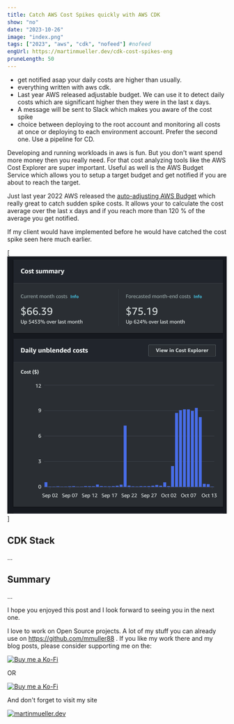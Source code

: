```yaml
---
title: Catch AWS Cost Spikes quickly with AWS CDK
show: "no"
date: "2023-10-26"
image: "index.png"  
tags: ["2023", "aws", "cdk", "nofeed"] #nofeed
engUrl: https://martinmueller.dev/cdk-cost-spikes-eng
pruneLength: 50
---
```


* get notified asap your daily costs are higher than usually.
* everything written with aws cdk.
* Last year AWS released adjustable budget. We can use it to detect daily costs which are significant higher then they were in the last x days.
* A message will be sent to Slack which makes you aware of the cost spike
* choice between deploying to the root account and monitoring all costs at once or deploying to each environment account. Prefer the second one. Use a pipeline for CD.

Developing and running workloads in aws is fun. But you don't want spend more money then you really need. For that cost analyzing tools like the AWS Cost Explorer are super important. Useful as well is the AWS Budget Service which allows you to setup a target budget and get notified if you are about to reach the target.

Just last year 2022 AWS released the [auto-adjusting AWS Budget](https://aws.amazon.com/about-aws/whats-new/2022/02/auto-adjusting-budgets/) which really great to catch sudden spike costs. It allows your to calculate the cost average over the last x days and if you reach more than 120 % of the average you get notified.

If my client would have implemented before he would have catched the cost spike seen here much earlier.

[![cost-spikes](https://raw.githubusercontent.com/mmuller88/mmblog/master/content/cdk-cost-spikes/spike-costs.png)]

## CDK Stack

...


## Summary

...

I hope you enjoyed this post and I look forward to seeing you in the next one.

I love to work on Open Source projects. A lot of my stuff you can already use on <https://github.com/mmuller88> . If you like my work there and my blog posts, please consider supporting me on the:

[![Buy me a Ko-Fi](https://storage.ko-fi.com/cdn/useruploads/png_d554a01f-60f0-4969-94d1-7b69f3e28c2fcover.jpg?v=69a332f2-b808-4369-8ba3-dae0d1100dd4)](https://ko-fi.com/T6T1BR59W)

OR

[![Buy me a Ko-Fi](https://theastrologypodcast.com/wp-content/uploads/2015/06/become-my-patron-05.jpg)](https://www.patreon.com/bePatron?u=29010217)

And don't forget to visit my site

[![martinmueller.dev](https://martinmueller.dev/static/84caa5292a6d0c37c48ae280d04b5fa6/a7715/joint.jpg)](https://martinmueller.dev/resume)